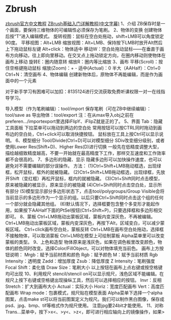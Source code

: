# Zbrush
[zbrush官方中文教程](https://wenku.baidu.com/view/9512ce3fa32d7375a4178039.html?sxts=1583327634776)
[ZBrush基础入门详解教程(中文字幕)](https://www.bilibili.com/video/av17027700?from=search&seid=13844308174781350360)
1、介绍
ZB保存时是一个画面，要保持三维物体的可编辑性必须保存为笔刷。
2、物体的变换
创建物体后按“T”进入编辑模式。
旋转视图：鼠标在空白处拖动，shift+LMB可以角度锁定90度。
平移视图：Alt+LMB
缩放视图：Alt+LMB、保持按下LMB时放开Alt然后上下拖动鼠标左键 Alt+click：物体适中
移动W：空白处拖动鼠标——在垂直于画布方向移动，往上即向里移动。在交叉点上拖动锁定方向，在圈内移动则使物体在画布上移动
旋转E：圈内随意转
缩放R：圈内等比缩放
3、画布
平移(Scroll)：按住空格键拖动鼠标
缩放(Zoom)：+ -
适中(Actual)：0
半大（AAHalf）：Ctrl+0
Ctrl+N：清空画布
4、物体编辑
创建新物体后，原物体不再能编辑，而是作为画面中的一个元素


对于新手学习有困难可以加扣：8135124进行交流获取免费听课权限一对一在线指导学习。


导入模型（作为笔刷编辑）：tool/import
保存笔刷（可在ZB中继续编辑）：tool/save as
导出物体：tool/export
注：在从max导入obj之前在preferen.../importexport里选择iFlipY、iFlipZ就是正的了。
5、界面
Tab：隐藏工具面板
下拉菜单可以拖动到两边的空白处
常用按钮可以按CTRL同时拖动到画布边的空白处，Ctrl+click可以取消快捷按钮。
鼠标放在工具上按Ctrl可以显示说明。
6、模型细分
Tool/Divide(Ctrl+D)可以对模型细分
SDiv改变细分级别，或者使用Lower Res(Shift+D)、Higher Res(D)进行切换 一般先在低精度调整大型，描绘越细致精度越高，不要一开始就在最高精度下工作，那样交互速度和工作效率都不会很高的。
7、多边形的隐藏、显示
隐藏多边形可以加快操作速度，也可以避免对不需要编辑的部分误操作。 方法：
(1)Ctrl+Shift+LMB拖动框选，出现绿框，松开鼠标，框外的就被隐藏。
(2)Ctrl+Shift+LMB拖动框选，出现绿框，先放开Shift（变红框）再松开鼠标，框内的就被隐藏。
(3)Ctrl+Shift同时点击模型，原来被隐藏的被显示，原来显示的被隐藏
(4)Ctrl+Shift同时点击空白处，显示所有部分
(5)模型显示部分多边形状态下，点击tool/polygroups/Group Visible会将当前显示的多边形作为一个显示的组。以后只要Ctrl+Shift同时点击这个组的任何一个部分就会隐藏其他组。
(6)默认情况下，选择框要包含整个多变形才能起作用，如果按下AAHalf下面的PtSel按钮(Ctrl+Shift+P)，只要选择框和多边形相交即可。
8、蒙板
Ctrl+LMB拖动出蒙板区域，蒙板内变深灰色，不再被编辑。
Ctrl+LMB拖动出蒙板区域，蒙板内变深灰色，再按下Alt，区域变白，可以减少蒙板区域。
Ctrl+click画布空白处，蒙板反转
Ctrl+LMB在画布空白处拖动，选择框不接触物体，可以取消蒙板
Ctrl+LMB在模型上可绘制蒙板
Alpha菜单里可以改变蒙板的类型。
9、上色和造型
物体原来是浅灰色，如果在调色板里改变颜色，物体的颜色同时改变。选择Color/FillObject，可以对物体填充当前色。
画布上方按钮说明：
Mrgb：赋予当前材质和颜色
Rgb：赋予颜色
M：赋予当前材质
Rgb Intensity：透明度
Zadd：增加厚度
Zsub：降低厚度
Z Intensity：笔刷强度
Focal Shift：柔化值
Draw Size：笔刷大小
以上按钮在画布上点右键或按空格键均可出现
10、利用规尺
stencil/stencil on可以显示规尺，浅色区域不能编辑。在规尺上按下右键或空格键出现操纵工具，然后可以选择相应的按钮。
Invr：反相
Stretch：扩大到画布大小
Actual：实际大小
Horiz：宽度匹配画布
Vert：高度匹配画布
Wrap mode：包裹模式，规尺贴在模型表面
Alpha菜单下选择一个alpha图案，点击make st可以将当前图案定义为规尺。我们可以制作黑白图像，保存成psd、jpg、bmp、tif等格式作为规尺使用。 注意jpg要24bit才能使用。
11、对称
Trans...菜单中，按下>x<、>y<、>z<，即可进行相应轴向上的镜像操作，如果>